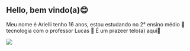 ## Hello, bem vindo(a)😊

Meu nome é Arielli tenho 16 anos, estou estudando no 2° ensino médio 💛 tecnologia com o professor Lucas 💜 É um prazeer telo(a) aqui💙


![](https://media1.tenor.com/m/auwW9Vb5uK0AAAAC/happy-dance.gif)


